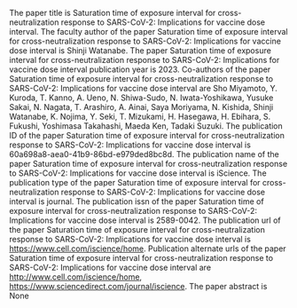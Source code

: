 The paper title is Saturation time of exposure interval for cross-neutralization response to SARS-CoV-2: Implications for vaccine dose interval.
The faculty author of the paper Saturation time of exposure interval for cross-neutralization response to SARS-CoV-2: Implications for vaccine dose interval is Shinji Watanabe.
The paper Saturation time of exposure interval for cross-neutralization response to SARS-CoV-2: Implications for vaccine dose interval publication year is 2023.
Co-authors of the paper Saturation time of exposure interval for cross-neutralization response to SARS-CoV-2: Implications for vaccine dose interval are Sho Miyamoto, Y. Kuroda, T. Kanno, A. Ueno, N. Shiwa-Sudo, N. Iwata-Yoshikawa, Yusuke Sakai, N. Nagata, T. Arashiro, A. Ainai, Saya Moriyama, N. Kishida, Shinji Watanabe, K. Nojima, Y. Seki, T. Mizukami, H. Hasegawa, H. Ebihara, S. Fukushi, Yoshimasa Takahashi, Maeda Ken, Tadaki Suzuki.
The publication ID of the paper Saturation time of exposure interval for cross-neutralization response to SARS-CoV-2: Implications for vaccine dose interval is 60a698a8-aea0-41b9-86bd-e979ded8bc8d.
The publication name of the paper Saturation time of exposure interval for cross-neutralization response to SARS-CoV-2: Implications for vaccine dose interval is iScience.
The publication type of the paper Saturation time of exposure interval for cross-neutralization response to SARS-CoV-2: Implications for vaccine dose interval is journal.
The publication issn of the paper Saturation time of exposure interval for cross-neutralization response to SARS-CoV-2: Implications for vaccine dose interval is 2589-0042.
The publication url of the paper Saturation time of exposure interval for cross-neutralization response to SARS-CoV-2: Implications for vaccine dose interval is https://www.cell.com/iscience/home.
Publication alternate urls of the paper Saturation time of exposure interval for cross-neutralization response to SARS-CoV-2: Implications for vaccine dose interval are http://www.cell.com/iscience/home, https://www.sciencedirect.com/journal/iscience.
The paper abstract is None
